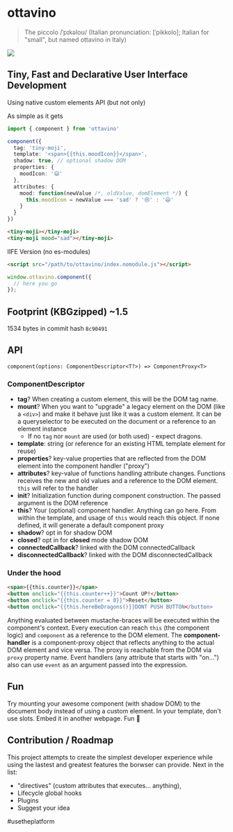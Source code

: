 # ottavino
> The piccolo /ˈpɪkəloʊ/ (Italian pronunciation: [ˈpikkolo]; Italian for "small", but named ottavino in Italy)

![](https://user-images.githubusercontent.com/1084459/57871139-55c10100-7811-11e9-8499-cbb4cfafb315.png)

## Tiny, Fast and Declarative User Interface Development
Using native custom elements API (but not only)

As simple as it gets
```typescript
import { component } from 'ottavino'

component({
  tag: 'tiny-moji',
  template: '<span>{{this.moodIcon}}</span>',
  shadow: true, // optional shadow DOM
  properties: {
    moodIcon: '😃'
  },
  attributes: {
    mood: function(newValue /*, oldValue, domElement */) {
      this.moodIcon = newValue === 'sad' ? '😢' : '😃'
    }
  }
})
```
```html
<tiny-moji></tiny-moji>
<tiny-moji mood="sad"></tiny-moji>
```

IIFE Version (no es-modules)
```html
<script src="/path/to/ottavino/index.nomodule.js"></script>
```
```javascript
window.ottavino.component({
  // here you go
});
```

## Footprint (KBGzipped) ~1.5
1534 bytes in commit hash `8c90491`

## API
`component(options: ComponentDescriptor<T?>) => ComponentProxy<T>`

### ComponentDescriptor<T>
- **tag**? When creating a custom element, this will be the DOM tag name.
- **mount**? When you want to "upgrade" a legacy element on the DOM (like a `<div>`) and make it behave just like it was a custom element. It can be a queryselector to be executed on the document or a reference to an element instance
  - If no `tag` nor `mount` are used (or both used) - expect dragons.
- **template**: string (or reference for an existing HTML template element for reuse)
- **properties**? key-value properties that are reflected from the DOM element into the component handler ("proxy")
- **attributes**? key-value of functions handling attribute changes. Functions receives the new and old values and a reference to the DOM element. `this` will refer to the handler
- **init**? Initialization function during component construction. The passed argument is the DOM reference
- **this**? Your (optional) component handler. Anything can go here. From within the template, and usage of `this` would reach this object. If none defined, it will generate a default component proxy
- **shadow**? opt in for shadow DOM
- **closed**? opt in for **closed** mode shadow DOM
- **connectedCallback**? linked with the DOM connectedCallback
- **disconnectedCallback**? linked with the DOM disconnectedCallback

### Under the hood
```html
<span>{{this.counter}}</span>
<button onclick="{{this.counter++}}">Count UP!</button>
<button onclick="{{this.counter = 0}}">Reset</button>
<button onclick="{{this.hereBeDragons()}}DONT PUSH BUTTON</button>
```
Anything evaluated between mustache-braces will be executed within the component's context.
Every execution can reach `this` (the component logic) and `component` as a reference to the DOM element.
The **component-handler** is a component-proxy object that reflects anything to the actual DOM element and vice versa. The proxy is reachable from the DOM via `proxy` property name.
Event handlers (any attribute that starts with "on...") also can use `event` as an argument passed into the expression.

## Fun
Try mounting your awesome component (with shadow DOM) to the document body instead of using a custom element. In your template, don't use slots. Embed it in another webpage. Fun :unicorn:

## Contribution / Roadmap
This project attempts to create the simplest developer experience while using the lastest and greatest features the borwser can provide.
Next in the list:
- "directives" (custom attributes that executes... anything),
- Lifecycle global hooks
- Plugins
- Suggest your idea


#usetheplatform
